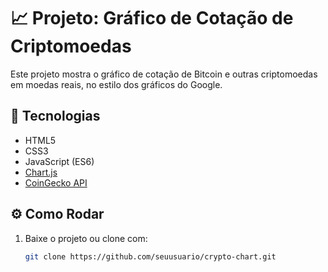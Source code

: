 # 📈 Projeto: Gráfico de Cotação de Criptomoedas

Este projeto mostra o gráfico de cotação de Bitcoin e outras criptomoedas em moedas reais, no estilo dos gráficos do Google.

## 🚀 Tecnologias
- HTML5
- CSS3
- JavaScript (ES6)
- [Chart.js](https://www.chartjs.org/)
- [CoinGecko API](https://www.coingecko.com/en/api/documentation)

## ⚙️ Como Rodar
1. Baixe o projeto ou clone com:
   ```bash
   git clone https://github.com/seuusuario/crypto-chart.git
